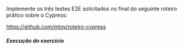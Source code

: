 Implemente os três testes E2E solicitados no final do seguinte roteiro prático sobre o Cypress:

https://github.com/mtov/roteiro-cypress


##### Execução do exercício





